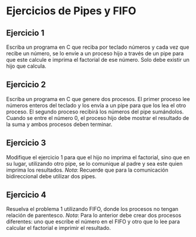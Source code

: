 # Ejercicios de Pipes y FIFO

## Ejercicio 1
Escriba un programa en C que reciba por teclado números y cada vez que recibe un número, se lo envíe a un proceso hijo a través de un pipe para que este calcule e imprima el factorial de ese número. Solo debe existir un hijo que calcula. 

## Ejercicio 2
Escriba un programa en C que genere dos procesos. El primer proceso lee números enteros del teclado y los envía a un pipe para que los lea el otro proceso. El segundo proceso recibirá los números del pipe sumándolos. Cuando se entre el número 0, el proceso hijo debe mostrar el resultado de la suma y ambos procesos deben terminar. 

## Ejercicio 3
Modifique el ejercicio 1 para que el hijo no imprima el factorial, sino que en su lugar, utilizando otro pipe, se lo comunique al padre y sea este quien imprima los resultados.
*Nota*: Recuerde que para la comunicación bidireccional debe utilizar dos pipes. 

## Ejercicio 4
Resuelva el problema 1 utilizando FIFO, donde los procesos no tengan relación de parentesco. 
*Nota*: Para lo anterior debe crear dos procesos diferentes: uno que escribe el número en
el FIFO y otro que lo lee para calcular el factorial e imprimir el resultado. 
